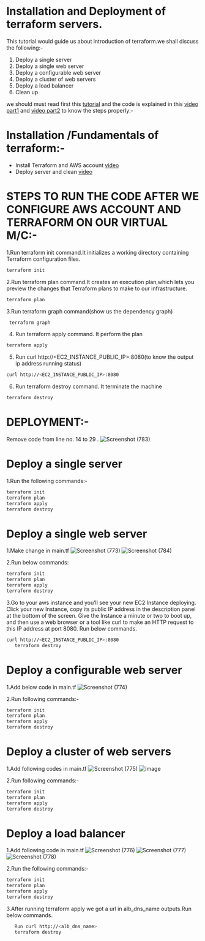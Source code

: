 # Installation and Deployment of terraform servers.
This tutorial would guide us about introduction of terraform.we shall discuss the following:- 
1. Deploy a single server
2. Deploy a single web server
3. Deploy a configurable web server
4. Deploy a cluster of web servers
5. Deploy a load balancer
6. Clean up

we should must read first this [tutorial](https://blog.gruntwork.io/an-introduction-to-terraform-f17df9c6d180#a9b0) and the code is explained in this 
[video part1](https://shorthillstech-my.sharepoint.com/personal/kapil_jain_shorthillstech_com/_layouts/15/onedrive.aspx?ga=1&id=%2Fpersonal%2Fkapil%5Fjain%5Fshorthillstech%5Fcom%2FDocuments%2FTraining%2FDevOps%2F2022%2F44%2Fterraformfirst%20project%20%28part1%29%2Emp4&parent=%2Fpersonal%2Fkapil%5Fjain%5Fshorthillstech%5Fcom%2FDocuments%2FTraining%2FDevOps%2F2022%2F44) and [video part2](https://shorthillstech-my.sharepoint.com/personal/kapil_jain_shorthillstech_com/_layouts/15/onedrive.aspx?ga=1&id=%2Fpersonal%2Fkapil%5Fjain%5Fshorthillstech%5Fcom%2FDocuments%2FTraining%2FDevOps%2F2022%2F44%2FTerraform%20Deployment%5F%20kaumudi%20%2Emp4&parent=%2Fpersonal%2Fkapil%5Fjain%5Fshorthillstech%5Fcom%2FDocuments%2FTraining%2FDevOps%2F2022%2F44) to know the steps properly:-

 # Installation /Fundamentals of terraform:-
 * Install Terraform and AWS account [video](https://shorthillstech-my.sharepoint.com/personal/kapil_jain_shorthillstech_com/_layouts/15/onedrive.aspx?ga=1&id=%2Fpersonal%2Fkapil%5Fjain%5Fshorthillstech%5Fcom%2FDocuments%2FTraining%2FDevOps%2F2022%2F44%2Fterraformfirst%20project%20%28part1%29%2Emp4&parent=%2Fpersonal%2Fkapil%5Fjain%5Fshorthillstech%5Fcom%2FDocuments%2FTraining%2FDevOps%2F2022%2F44)
 * Deploy server and clean [video](https://shorthillstech-my.sharepoint.com/personal/kapil_jain_shorthillstech_com/_layouts/15/onedrive.aspx?ga=1&id=%2Fpersonal%2Fkapil%5Fjain%5Fshorthillstech%5Fcom%2FDocuments%2FTraining%2FDevOps%2F2022%2F44%2FTerraform%20Deployment%5F%20kaumudi%20%2Emp4&parent=%2Fpersonal%2Fkapil%5Fjain%5Fshorthillstech%5Fcom%2FDocuments%2FTraining%2FDevOps%2F2022%2F44)

# STEPS TO RUN THE CODE AFTER WE CONFIGURE AWS ACCOUNT AND TERRAFORM ON OUR VIRTUAL M/C:-
1.Run terraform init command.It initializes a working directory containing Terraform configuration files.

```sh
terraform init

```

2.Run terraform plan command.It creates an execution plan,which lets you preview the changes that Terraform plans to make to our infrastructure.

```sh
terraform plan

```

3.Run terraform graph command(show us the dependency graph)

```sh
 terraform graph

```

4. Run terraform apply command. It perform the plan

```sh
terraform apply

```
    
5. Run curl http://<EC2_INSTANCE_PUBLIC_IP>:8080(to know the output ip address running status)

```sh
curl http://<EC2_INSTANCE_PUBLIC_IP>:8080

```
    
6. Run terraform destroy command. It terminate the machine

```sh
terraform destroy

```

# DEPLOYMENT:-
Remove code from line no. 14 to 29 .
![Screenshot (783)](https://user-images.githubusercontent.com/109335469/202369101-b0006c43-b0eb-4932-9212-b56763f8d8bd.png)


# Deploy a single server
1.Run the following commands:-

```sh
terraform init
terraform plan
terraform apply
terraform destroy
```
# Deploy a single web server
1.Make change in main.tf
![Screenshot (773)](https://user-images.githubusercontent.com/109335469/201565602-f8bc8458-2b31-4502-8330-81a07e294a98.png)
![Screenshot (784)](https://user-images.githubusercontent.com/109335469/202369953-406b74be-52e0-442b-8084-17f60caad463.png)


2.Run below commands:
```sh
terraform init
terraform plan
terraform apply
terraform destroy
```

3.Go to your aws instance and you’ll see your new EC2 Instance deploying. Click your new Instance, copy its public IP address in the description panel at the bottom of the screen. Give the Instance a minute or two to boot up, and then use a web browser or a tool like curl to make an HTTP request to this IP address at port 8080. Run below commands.
```sh
curl http://<EC2_INSTANCE_PUBLIC_IP>:8080
   terraform destroy
```
# Deploy a configurable web server
1.Add below code in main.tf
![Screenshot (774)](https://user-images.githubusercontent.com/109335469/201566138-53e36ccb-4dec-4ca8-b30f-79df3c233380.png)

2.Run following commands:-
```sh
terraform init
terraform plan
terraform apply
terraform destroy
```
# Deploy a cluster of web servers
1.Add following codes in main.tf
![Screenshot (775)](https://user-images.githubusercontent.com/109335469/201566491-0c4c86e2-f481-42b6-9710-ad767531bc1a.png)
![image](https://user-images.githubusercontent.com/109335469/202370886-7b2e8e2e-be14-4f06-8d30-7f80f37b6d83.png)


2.Run following commands:-
```sh
terraform init
terraform plan
terraform apply
terraform destroy
```
# Deploy a load balancer
1.Add following code in main.tf
![Screenshot (776)](https://user-images.githubusercontent.com/109335469/201566885-dc97d5bc-1040-49d4-875f-fd79b15e9647.png)
![Screenshot (777)](https://user-images.githubusercontent.com/109335469/201567038-b2c15899-9b32-4b20-9fce-ddb6248bec47.png)
![Screenshot (778)](https://user-images.githubusercontent.com/109335469/201567147-32a57efb-2a15-48da-8c93-bac6f0c92571.png)

2.Run  the following commands:-
```sh
terraform init
terraform plan
terraform apply
terraform destroy
```
3.After running terraform apply we got a url in alb_dns_name outputs.Run below commands.


```sh
   Run curl http://<alb_dns_name>
   terraform destroy
```
